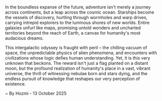 
In the boundless expanse of the future, adventure isn't merely a journey across continents, but a leap across the cosmic ocean. Starships become the vessels of discovery, hurtling through wormholes and warp drives, carrying intrepid explorers to the luminous shores of new worlds. Entire galaxies unfurl like maps, promising untold wonders and uncharted territories beyond the reach of Earth, a canvas for humanity's most audacious dreams.

This intergalactic odyssey is fraught with peril – the chilling vacuum of space, the unpredictable physics of alien phenomena, and encounters with civilizations whose logic defies human understanding. Yet, it is this very unknown that beckons. The reward isn't just a flag planted on a distant moon, but the profound realization of humanity's place in a vast, vibrant universe, the thrill of witnessing nebulae born and stars dying, and the endless pursuit of knowledge that reshapes our very perception of existence.

~ By Hozmi - 13 October 2025
